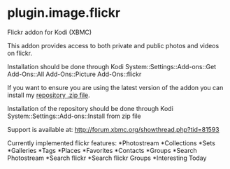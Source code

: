 plugin.image.flickr
===================

Flickr addon for Kodi (XBMC)

This addon provides access to both private and public photos and videos on flickr.

Installation should be done through Kodi System::Settings::Add-ons::Get Add-Ons::All Add-Ons::Picture Add-Ons::flickr

If you want to ensure you are using the latest version of the addon you can install my [repository .zip file](http://ruuks-repo.googlecode.com/files/ruuk.addon.repository-1.0.0.zip).

Installation of the repository should be done through Kodi System::Settings::Add-ons::Install from zip file

Support is available at: http://forum.xbmc.org/showthread.php?tid=81593

Currently implemented flickr features:
*Photostream
*Collections
*Sets
*Galleries
*Tags
*Places
*Favorites
*Contacts
*Groups
*Search Photostream
*Search flickr
*Search flickr Groups
*Interesting Today
